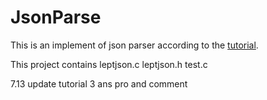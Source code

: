 # JsonParse
This is an implement of json parser according to the [tutorial](https://github.com/miloyip/json-tutorial).

This project contains leptjson.c  leptjson.h  test.c

7.13 update tutorial 3 ans pro and comment
